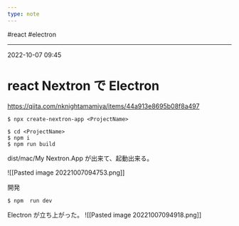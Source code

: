 ```yaml
---
type: note
---
```


#react #electron 

---
2022-10-07  09:45

# react  Nextron で Electron

https://qiita.com/nknightamamiya/items/44a913e8695b08f8a497

```shell
$ npx create-nextron-app <ProjectName>

$ cd <ProjectName>
$ npm i
$ npm run build
```

dist/mac/My Nextron.App  が出来て、起動出来る。

![[Pasted image 20221007094753.png]]


開発
```shell
$ npm  run dev
```

Electron が立ち上がった。
![[Pasted image 20221007094918.png]]

